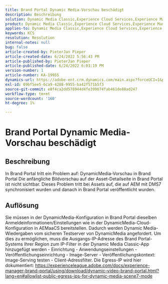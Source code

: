 ```yaml
---
title: Brand Portal Dynamic Media-Vorschau beschädigt
description: Beschreibung
solution: Dynamic Media Classic,Experience Cloud Services,Experience Manager,Experience Manager as a Cloud Service
product: Dynamic Media Classic,Experience Cloud Services,Experience Manager,Experience Manager as a Cloud Service
applies-to: Dynamic Media Classic,Experience Cloud Services,Experience Manager Assets,Experience Manager as a Cloud Service,Experience Manager 6.5
keywords: KCS
resolution: Resolution
internal-notes: null
bug: false
article-created-by: PieterJan Pieper
article-created-date: 6/24/2022 5:56:43 PM
article-published-by: PieterJan Pieper
article-published-date: 6/24/2022 6:03:19 PM
version-number: 1
article-number: KA-19955
dynamics-url: https://adobe-ent.crm.dynamics.com/main.aspx?forceUCI=1&pagetype=entityrecord&etn=knowledgearticle&id=4c79a1fd-e6f3-ec11-bb3d-6045bd015716
exl-id: 09bf5ee5-6ca9-4288-9955-ba42f571b5f3
source-git-commit: e8f4ca2dd578944d4fe399074fab461de88ad247
workflow-type: tm+mt
source-wordcount: '160'
ht-degree: 1%

---
```


# Brand Portal Dynamic Media-Vorschau beschädigt

## Beschreibung


In Brand Portal tritt ein Problem auf: DynamicMedia-Vorschau in Brand Portal Die anfängliche Bildvorschau auf der Asset-Detailseite in Brand Portal ist nicht sichtbar. Dieses Problem tritt bei Assets auf, die auf AEM mit DMS7 synchronisiert wurden und danach in Brand Portal veröffentlicht wurden.


## Auflösung


Sie müssen in der DynamicMedia-Konfiguration in Brand Portal dieselben Anmeldeinformationen/Einstellungen wie in der DynamicMedia-Cloud-Konfiguration in AEMaaCS bereitstellen.
Dadurch werden Dynamic Media-Wiedergaben vom sicheren Testserver von DynamicMedia angefordert. Um dies zu ermöglichen, muss die Ausgangs-IP-Adresse des Brand Portal-Systems Ihrer Region zum IP-Filter in der Dynamic Media Classic-App hinzugefügt werden - Einrichtung - Anwendungseinstellungen - Veröffentlichungseinrichtung - Image-Server - Veröffentlichungskontext: Image-Serving testen - Client-Adressfilter.
Die Egress-IP wird hier dokumentiert: https://experienceleague.adobe.com/docs/experience-manager-brand-portal/using/download/dynamic-video-brand-portal.html?lang=en#allowlist-public-egress-ips-for-dynamic-media-scene7-mode
